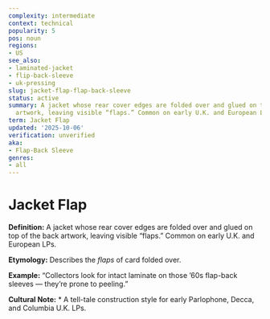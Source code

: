 ```yaml
---
complexity: intermediate
context: technical
popularity: 5
pos: noun
regions:
- US
see_also:
- laminated-jacket
- flip-back-sleeve
- uk-pressing
slug: jacket-flap-flap-back-sleeve
status: active
summary: A jacket whose rear cover edges are folded over and glued on top of the back
  artwork, leaving visible “flaps.” Common on early U.K. and European LPs.
term: Jacket Flap
updated: '2025-10-06'
verification: unverified
aka:
- Flap-Back Sleeve
genres:
- all
---
```


# Jacket Flap

**Definition:** A jacket whose rear cover edges are folded over and glued on top of the back artwork, leaving visible “flaps.” Common on early U.K. and European LPs.

**Etymology:** Describes the *flaps* of card folded over.

**Example:** “Collectors look for intact laminate on those ’60s flap-back sleeves — they’re prone to peeling.”

**Cultural Note:** * A tell-tale construction style for early Parlophone, Decca, and Columbia U.K. LPs.


